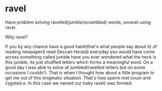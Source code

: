 # ravel
Have problem solving ravelled(jumble/scrambled) words, unravel using ravel.

Why ravel?

  If you by any chance have a good habit(that's what people say about it) of reading newpaper(I read Deccan Herald) everyday you would have come across something called jumble have you ever wondered what the heck is this jumble, its just shuffled letters which forms a meaningful word. On a good day I was able to solve all jumbled/ravelled letters but on some occasions I couldn't. That is when I thought how about a little program to get me out of this enigmatic situation. That's how sperm met ovum and zygote(i.e. In this case we named our baby ravel) was formed.
